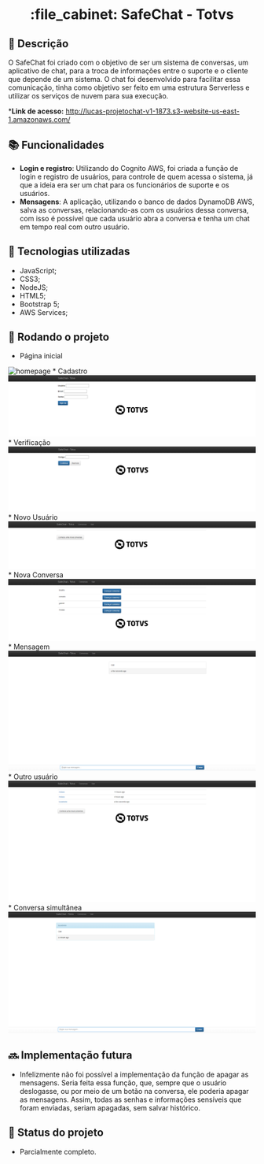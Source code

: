 <h1 align="center">:file_cabinet: SafeChat - Totvs</h1>

## :memo: Descrição
O SafeChat foi criado com o objetivo de ser um sistema de conversas, um aplicativo de chat, para a troca de informações entre o suporte e o cliente que depende de um sistema. 
O chat foi desenvolvido para facilitar essa comunicação, tinha como objetivo ser feito em uma estrutura Serverless e utilizar os serviços de nuvem para sua execução.

*<b>Link de acesso:</b> http://lucas-projetochat-v1-1873.s3-website-us-east-1.amazonaws.com/

## :books: Funcionalidades
* <b>Login e registro</b>: Utilizando do Cognito AWS, foi criada a função de login e registro de usuários, para controle de quem acessa o sistema, já que a ideia era ser um chat para os funcionários de suporte e os usuários.
* <b>Mensagens</b>: A aplicação, utilizando o banco de dados DynamoDB AWS, salva as conversas, relacionando-as com os usuários dessa conversa, com isso é possível que cada usuário abra a conversa e tenha um chat em tempo real com outro usuário. 

## :wrench: Tecnologias utilizadas
* JavaScript;
* CSS3;
* NodeJS;
* HTML5;
* Bootstrap 5;
* AWS Services;

## :rocket: Rodando o projeto
* Página inicial
<img src="imagens/homepage.png" alt="homepage">
* Cadastro
<img src="prints/cadastro.png" alt="cadastro">
* Verificação
<img src="prints/verificacao.png" alt="verificacao">
* Novo Usuário
<img src="prints/novousuario.png" alt="novousuario">
* Nova Conversa
<img src="prints/novaconversa.png" alt="novaconversa">
* Mensagem
<img src="prints/mensagem.png" alt="mensagem">
* Outro usuário
<img src="prints/outrousuario.png" alt="outrousuario">
* Conversa simultânea
<img src="prints/conversa2.png" alt="conversa2">


## :soon: Implementação futura
* Infelizmente não foi possível a implementação da função de apagar as mensagens.
Seria feita essa função, que, sempre que o usuário deslogasse, ou por meio de um botão na conversa, ele poderia apagar as mensagens. Assim, todas as senhas e informações sensíveis que foram enviadas, seriam apagadas, sem salvar histórico.

## :dart: Status do projeto
* Parcialmente completo.
